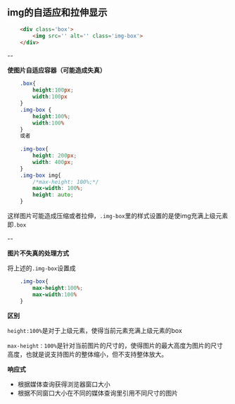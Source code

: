 ## img的自适应和拉伸显示

~~~html
	<div class='box'>
		<img src='' alt='' class='img-box'>
	</div>
~~~
--

**使图片自适应容器（可能造成失真）**

~~~css
	.box{
		height:100px;
		width:100px
	}
	.img-box {
		height:100%;
		width:100%
	}
	或者
	
	.img-box{
        height: 200px;
        width: 400px;
    }
    .img-box img{
        /*max-height: 100%;*/
        max-width: 100%;
        height: auto;
    }
~~~

这样图片可能造成压缩或者拉伸，`.img-box`里的样式设置的是使img充满上级元素即`.box`

--

**图片不失真的处理方式**

将上述的`.img-box`设置成

~~~css
	.img-box{
		max-height:100%;
		max-width:100%
	} 
~~~

**区别**

`height:100%`是对于上级元素，使得当前元素充满上级元素的box

`max-height：100%`是针对当前图片的尺寸的，使得图片的最大高度为图片的尺寸高度，也就是说支持图片的整体缩小，但不支持整体放大。

**响应式**

* 根据媒体查询获得浏览器窗口大小
* 根据不同窗口大小在不同的媒体查询里引用不同尺寸的图片